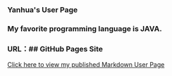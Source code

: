 ### Yanhua's User Page
### My favorite programming language is JAVA.
### URL：## GitHub Pages Site
[Click here to view my published Markdown User Page](https://boscoliu0.github.io/cse110/)
